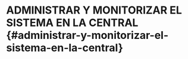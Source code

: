 # ADMINISTRAR Y MONITORIZAR EL SISTEMA EN LA CENTRAL {#administrar-y-monitorizar-el-sistema-en-la-central}
